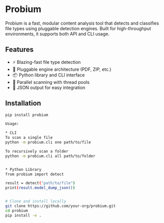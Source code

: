 # Probium

Probium is a fast, modular content analysis tool that detects and classifies file types using pluggable detection engines. Built for high-throughput environments, it supports both API and CLI usage.

## Features

- ⚡ Blazing-fast file type detection
- 🧩 Pluggable engine architecture (PDF, ZIP, etc.)
- 📦 Python library and CLI interface
- 🔁 Parallel scanning with thread pools
- 🧠 JSON output for easy integration

## Installation

```bash
pip install probium

Usage:

* CLI
To scan a single file
python -m probium.cli one path/to/file

To recursively scan a folder
python -m probium.cli all path/to/folder


* Python Library
from probium import detect

result = detect("path/to/file")
print(result.model_dump_json())


# Clone and install locally
git clone https://github.com/your-org/probium.git
cd probium
pip install -e .
